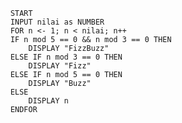         START
        INPUT nilai as NUMBER
        FOR n <- 1; n < nilai; n++
        IF n mod 5 == 0 && n mod 3 == 0 THEN
            DISPLAY "FizzBuzz"
        ELSE IF n mod 3 == 0 THEN
            DISPLAY "Fizz"
        ELSE IF n mod 5 == 0 THEN
            DISPLAY "Buzz"
        ELSE
            DISPLAY n
        ENDFOR
